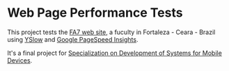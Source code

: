 # Web Page Performance Tests

This project tests the [FA7 web site](www.fa7.edu.br), a fuculty in Fortaleza - Ceara - Brazil using [YSlow](www.yslow.org) and [Google PageSpeed Insights](https://developers.google.com/speed/pagespeed/).

It's a final project for [Specialization on Development of Systems for Mobile Devices](http://www.fa7.edu.br/posgraduacao/especializacao-em-desenvolvimento-de-sistemas-para-dispositivos-moveis/). 
